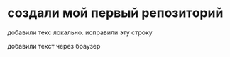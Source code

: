 # создали мой первый репозиторий

добавили текс локально. исправили эту строку

добавили текст через браузер

